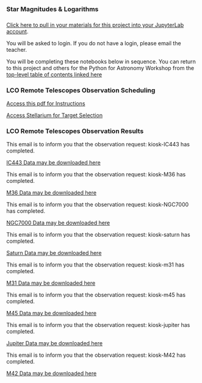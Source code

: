 ### Star Magnitudes & Logarithms
### 

[Click here to pull in your materials for this project into your JupyterLab account](https://bushastrolab.com/hub/user-redirect/git-pull?repo=https%3A%2F%2Fgithub.com%2Fdrunarayan%2FCitizen_Science_projects&branch=gh-pages&urlpath=lab%2Ftree%2FCitizen_Science_projects%2Fstar_magnitudes%2Fstar_plx_lum_mag.ipynb?reset).


You will be asked to login. If you do not have a login, please email the teacher.

You will be completing these notebooks below in sequence. You can return to this project and others for the Python for Astronomy Workshop from the [top-level table of contents linked here](https://drunarayan.github.io/Citizen_Science_projects/)

### LCO Remote Telescopes Observation Scheduling

[Access this pdf for Instructions](lco_remote_telescopes.pdf)

[Access Stellarium for Target Selection](https://stellarium-web.org/)


### LCO Remote Telescopes Observation Results

This email is to inform you that the observation request: kiosk-IC443 has completed.

[IC443 Data may be downloaded here](https://observe.lco.global/requestgroups/1823239/)


This email is to inform you that the observation request: kiosk-M36 has completed.

[M36 Data may be downloaded here](https://observe.lco.global/requestgroups/1823234/)


This email is to inform you that the observation request: kiosk-NGC7000 has completed.

[NGC7000 Data may be downloaded here](https://observe.lco.global/requestgroups/1823235/)


This email is to inform you that the observation request: kiosk-saturn has completed.

[Saturn Data may be downloaded here](https://observe.lco.global/requestgroups/1823240/)


This email is to inform you that the observation request: kiosk-m31 has completed.

[M31 Data may be downloaded here](https://observe.lco.global/requestgroups/1823238/)


This email is to inform you that the observation request: kiosk-m45 has completed.

[M45 Data may be downloaded here](https://observe.lco.global/requestgroups/1823233/)


This email is to inform you that the observation request: kiosk-jupiter has completed.

[Jupiter Data may be downloaded here](https://observe.lco.global/requestgroups/1823241/)


This email is to inform you that the observation request: kiosk-M42 has completed.

[M42 Data may be downloaded here](https://observe.lco.global/requestgroups/1823236/)

